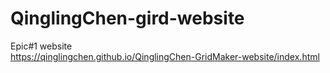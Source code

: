 # QinglingChen-gird-website

Epic#1 website <br>
https://qinglingchen.github.io/QinglingChen-GridMaker-website/index.html
